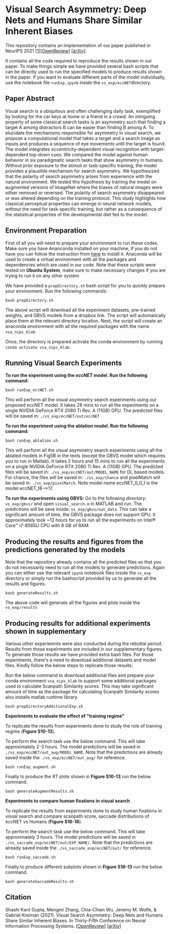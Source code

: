 # Visual Search Asymmetry: Deep Nets and Humans Share Similar Inherent Biases
This repository contains an implementation of our paper published in NeurIPS 2021 [[1](#cite_vsa)][[OpenReview][openreview]] [[arXiv][arxiv]].

It contains all the code required to reproduce the results shown in our paper. To make things simple we have provided several bash scripts that can be directly used to run the specified models to produce results shown in the paper. If you want to evaluate different parts of the model individually, use the notebook file `runExp.ipynb` inside the `vs_exp/eccNET`directory.

## Paper Abstract
Visual search is a ubiquitous and often challenging daily task, exemplified by looking for the car keys at home or a friend in a crowd. An intriguing property of some classical search tasks is an asymmetry such that finding a target A among distractors B can be easier than finding B among A. To elucidate the mechanisms responsible for asymmetry in visual search, we propose a computational model that takes a target and a search image as inputs and produces a sequence of eye movements until the target is found. The model integrates eccentricity-dependent visual recognition with target-dependent top-down cues. We compared the model against human behavior in six paradigmatic search tasks that show asymmetry in humans. Without prior exposure to the stimuli or task-specific training, the model provides a plausible mechanism for search asymmetry. We hypothesized that the polarity of search asymmetry arises from experience with the natural environment. We tested this hypothesis by training the model on augmented versions of ImageNet where the biases of natural images were either removed or reversed. The polarity of search asymmetry disappeared or was altered depending on the training protocol. This study highlights how classical perceptual properties can emerge in neural network models, without the need for task-specific training, but rather as a consequence of the statistical properties of the developmental diet fed to the model.

## Environment Preparation

First of all you will need to prepare your environment to run these codes. Make sure you have Ananconda installed on your machine, if you do not have you can follow the instruction from [here](https://docs.anaconda.com/anaconda/install/) to install it. Anaconda will be used to create a virtual environment with all the packages and dependencies which are used in our code. Note that these scripts were tested on **Ubuntu System**, make sure to make necessary changes if you are trying to run it on any other system

We have provided a `prepDirectory.sh` bash script for you to quickly prepare your environment. Run the following commands:

```
bash prepDirectory.sh
```

The above script will download all the experiment datasets, pre-trained weights, and GBVS models from a dropbox link. The script will automatically place them at the relevant directory location. Next, the script will create an anaconda environment with all the required packages with the name `vsa_nips_klab`.

Once, the directory is prepared activate the conda environment by running `conda activate vsa_nips_klab`.

## Running Visual Search Experiments

**To run the experiment using the *eccNET* model. Run the following command:**

```
bash runExp_eccNET.sh
```

This will perform all the visual asymmetry search experiments using our proposed eccNET model. It takes 28 mins to run all the experiments on a single NVIDIA GeForce RTX 2080 Ti Rev. A (11GB) GPU. The predicted files will be saved in: `./vs_exp/eccNET/out/eccNET`

**To run the experiment using the ablation model. Run the following command:**

```
bash runExp_ablation.sh
```

This will perform all the visual asymmetry search experiments using all the ablated models in Fig5B in the texts (except the GBVS model which requires you to run in Matlab). It takes 2 hours and 15 mins to run all the experiments on a single NVIDIA GeForce RTX 2080 Ti Rev. A (11GB) GPU. The predicted files will be saved in: `./vs_exp/eccNET/out/MODEL_NAME` for DL based models. For chance, the files will be saved in: `./vs_exp/chance` and pixelMatch will be saved in: `./vs_exp/pixelMatch`. Note model name eccNET_0_0_1 is the model eccNET_18-->17.

**To run the experiments using GBVS:**
Go to the following directory: `vs_exp/gbvs/` and open `visual_search.m` in MATLAB and run. The predictions will be save inside: `vs_exp/gbvs/out_data`. This can take a significant amount of time, the GBVS package does not support GPU. It approximately took ~12 hours for us to run all the experiments on Intel® Core™ i7-8565U CPU with 8 GB of RAM.

## Producing the results and figures from the predictions generated by the models

Note that the repository already contains all the predicted files so that you do not necessarily need to run all the models to generate predictions. Again you can either use the relevant `ipynb` notebook files inside the `vs_exp` directory or simply run the bashscript provided by us to generate all the results and figures.

```
bash generateResults.sh
```

The above code will generate all the figures and plots inside the `vs_exp/results`

## Producing results for additional experiments shown in supplementary

Various other experiemnts were also conducted during the rebuttal period. Results from those expeirments are included in our supplementary figures. To generate those results we have provided extra bash files. For those experiments, there's a need to download additional datasets and model files. Kindly follow the below steps to replicate those results:

Run the below command to download additional files and prepare your conda environment `vsa_nips_klab` to support some additional packages used to calculate Scanpath Similarity scores. This may take significant amount of time as the package for calculating Scanpath Similarity scores also installs matlab runtime library.

```
bash prepDirectoryAdditionalExp.sh
```

**Experiments to evaluate the effect of "training regime"**

To replicate the results from experiments done to study the role of training regime (**Figure S10-13**).

To perform the search task use the below command. This will take approximately 2-3 hours. The model predictions will be saved in `./vs_exp/eccNET/out_aug/MODEL_NAME`. Note that the predictions are already saved inside the `./vs_exp/eccNET/out_aug/` for reference.

```
bash runExp_augment.sh
```

Finally to produce the RT plots shown in **Figure S10-13** run the below command.

```
bash generateAugmentResults.sh
```

**Experiments to compare human fixations in visual search**

To replicate the results from experiments done to study human fixations in visual search and compare scanpath score, saccade distributions of eccNET vs Humans (**Figure S16-18**).

To perform the search task use the below command. This will take approximately 3 hours. The model predictions will be saved in `./vs_saccade_exp/eccNET/out/EXP_NAME/`. Note that the predictions are already saved inside the `./vs_saccade_exp/eccNET/out/` for reference.

```
bash runExp_saccade.sh
```

Finally to produce different subplots shown in **Figure S16-13** run the below command.

```
bash generateSaccadeResults.sh
```

## Citation

<a name="cite_vsa"></a> Shashi Kant Gupta, Mengmi Zhang, Chia-Chien Wu, Jeremy M. Wolfe, & Gabriel Kreiman (2021). Visual Search Asymmetry: Deep Nets and Humans Share Similar Inherent Biases. In Thirty-Fifth Conference on Neural Information Processing Systems. [[OpenReview][openreview]] [[arXiv][arxiv]]

[//]: #
[arxiv]: <https://arxiv.org/abs/2106.02953>
[openreview]: <https://openreview.net/forum?id=ar85GL0N11>
